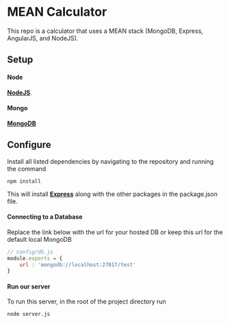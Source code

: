 # MEAN Calculator
This repo is a calculator that uses a MEAN stack (MongoDB, Express, AngularJS, and NodeJS).

## Setup

#### Node
[**NodeJS**](http://nodejs.org/download/).

#### Mongo
[**MongoDB**](http://www.mongodb.org/downloads)

## Configure
Install all listed dependencies by navigating to the repository and running the command 

```npm install``` 

This will install [**Express**](http://expressjs.com/4x/api.html) along with the other packages in the package.json file. 

<Enter>
<Enter>
<Enter>

#### Connecting to a Database
Replace the link below with the url for your hosted DB or keep this url for the default local MongoDB
```javascript
// config/db.js
module.exports = {
	url : 'mongodb://localhost:27017/test'
}
```

#### Run our server
To run this server, in the root of the project directory run 

```node server.js```
